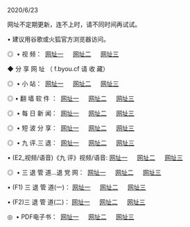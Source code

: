<p>2020/6/23
<p>网址不定期更新，连不上时，请不同时间再试试。
<p>• 建议用谷歌或火狐官方浏览器访问。
<p>◎  • 视 频： 
<a href="http://mrg.proyectolanuevatierra.com/" target="_blank">网址一</a> 　 
<a href="http://mig.proyectolanuevatierra.com/" target="_blank">网址二</a> 　 
<a href="http://mog.proyectolanuevatierra.com/b.html" target="_blank">网址三</a>  

<p> ◆ 分 享 网 址 （ f.byou.cf 请 收 藏） </p>
<p>◎ </span>  •  小 站：  
<a href="http://mrg.proyectolanuevatierra.com/f.html" target="_blank">网址一</a> 　 
<a href="http://mig.proyectolanuevatierra.com/h.html" target="_blank">网址二</a> 　 
<a href="http://mog.proyectolanuevatierra.com/k/" target="_blank">网址三</a></p>
<p>◎  • 翻 墙 软 件 ：  
<a href="http://mrg.proyectolanuevatierra.com/ff/" target="_blank">网址一</a> 　 
<a href="http://mig.proyectolanuevatierra.com/s/read/a1_nd.html" target="_blank">网址二</a> 　 
<a href="http://mog.proyectolanuevatierra.com/ff/index.html" target="_blank">网址三</a></p>
<p>◎ </span>  • 每 日 新 闻：  
<a href="http://mrg.proyectolanuevatierra.com/day/" target="_blank">网址一</a> 　 
<a href="http://mig.proyectolanuevatierra.com/day/" target="_blank">网址二</a> 　 
<a href="http://mig.proyectolanuevatierra.com/day/index.html" target="_blank">网址三</a></p>
<p>◎ </span>  • 短 波 分 享：  
<a href="http://mrg.proyectolanuevatierra.com/h/" target="_blank">网址一</a> 　 
<a href="http://mig.proyectolanuevatierra.com/h/" target="_blank">网址二</a> 　 
<a href="http://mog.proyectolanuevatierra.com/h/index.html" target="_blank">网址三</a></p>
<p>◎   • 九 评.三 退：  
<a href="http://mrg.proyectolanuevatierra.com/t/" target="_blank">网址一</a> 　 
<a href="http://mig.proyectolanuevatierra.com/v2/index.html" target="_blank">网址二</a> 　 
<a href="http://mog.proyectolanuevatierra.com/tt/index.html" target="_blank">网址三</a> 　</p>
<p>  • (E2_视频/语音)《九 评》视频/语音: 
<a href="http://mig.proyectolanuevatierra.com/7738.html" target="_blank">网址一</a> 　 
<a href="http://mrg.proyectolanuevatierra.com/7614.html" target="_blank">网址二</a> 　 
<a href="http://mog.proyectolanuevatierra.com/7633.html" target="_blank">网址三</a></p>
<p>◎   • 三 退 管 道...退 党 网：  
<a href="http://mrg.proyectolanuevatierra.com/go/td1.html" target="_blank">网址一</a> 　 
<a href="http://mig.proyectolanuevatierra.com/go/td2.html" target="_blank">网址二</a> 　 
<a href="http://mog.proyectolanuevatierra.com/go/td3.html" target="_blank">网址三</a></p>
<p>  • (F1) 三 退 管 道(一)： 
<a href="http://mrg.proyectolanuevatierra.com/dd/" target="_blank">网址一</a> 　 
<a href="http://mig.proyectolanuevatierra.com/s/read/a1_tdx.html" target="_blank">网址二</a> 　 
<a href="http://mog.proyectolanuevatierra.com/dd/" target="_blank">网址三</a></p>
<p>  • (F2)三 退 管 道(二)： 
<a href="http://mig.proyectolanuevatierra.com/d/" target="_blank">网址一</a> 　 
<a href="http://mrg.proyectolanuevatierra.com/d/index.html" target="_blank">网址二</a> 　 
<a href="http://mog.proyectolanuevatierra.com/d/" target="_blank">网址三</a></p>
<p>◎   • PDF电子书：  
<a href="http://mrg.proyectolanuevatierra.com/p/" target="_blank">网址一</a> 　 
<a href="http://mig.proyectolanuevatierra.com/p/index.html" target="_blank">网址二</a> 　 
<a href="http://mog.proyectolanuevatierra.com/p/" target="_blank">网址三</a></p>
